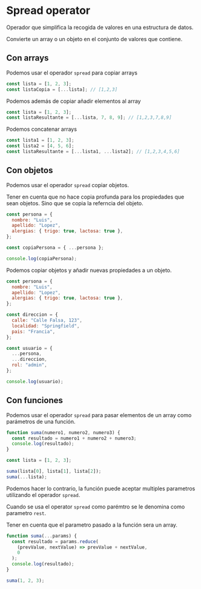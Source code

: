 # Spread operator

Operador que simplifica la recogida de valores en una estructura de datos.

Convierte un array o un objeto en el conjunto de valores que contiene.

## Con arrays

Podemos usar el operador `spread` para copiar arrays

```js
const lista = [1, 2, 3];
const listaCopia = [...lista]; // [1,2,3]
```

Podemos además de copiar añadir elementos al array

```js
const lista = [1, 2, 3];
const listaResultante = [...lista, 7, 8, 9]; // [1,2,3,7,8,9]
```

Podemos concatenar arrays

```js
const lista1 = [1, 2, 3];
const lista2 = [4, 5, 6];
const listaResultante = [...lista1, ...lista2]; // [1,2,3,4,5,6]
```

## Con objetos

Podemos usar el operador `spread` copiar objetos.

Tener en cuenta que no hace copia profunda para los propiedades que sean objetos. Sino que se copia la referncia del objeto.

```js
const persona = {
  nombre: "Luis",
  apellido: "Lopez",
  alergias: { trigo: true, lactosa: true },
};

const copiaPersona = { ...persona };

console.log(copiaPersona);
```

Podemos copiar objetos y añadir nuevas propiedades a un objeto.

```js
const persona = {
  nombre: "Luis",
  apellido: "Lopez",
  alergias: { trigo: true, lactosa: true },
};

const direccion = {
  calle: "Calle Falsa, 123",
  localidad: "Springfield",
  pais: "Francia",
};

const usuario = {
  ...persona,
  ...direccion,
  rol: "admin",
};

console.log(usuario);
```

## Con funciones

Podemos usar el operador `spread` para pasar elementos de un array como parámetros de una función.

```js
function suma(numero1, numero2, numero3) {
  const resultado = numero1 + numero2 + numero3;
  console.log(resultado);
}

const lista = [1, 2, 3];

suma(lista[0], lista[1], lista[2]);
suma(...lista);
```

Podemos hacer lo contrario, la función puede aceptar multiples parametros utilizando el operador `spread`.

Cuando se usa el operator `spread` como parémtro se le denomina como parametro `rest`.

Tener en cuenta que el parametro pasado a la función sera un array.

```js
function suma(...params) {
  const resultado = params.reduce(
    (prevValue, nextValue) => prevValue + nextValue,
    0
  );
  console.log(resultado);
}

suma(1, 2, 3);
```
